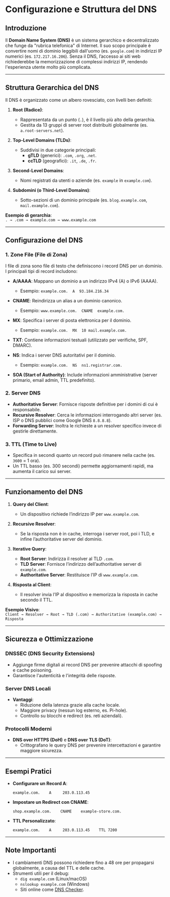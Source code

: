 # Configurazione e Struttura del DNS  

## Introduzione  

Il **Domain Name System (DNS)** è un sistema gerarchico e decentralizzato che funge da "rubrica telefonica" di Internet. Il suo scopo principale è convertire nomi di dominio leggibili dall'uomo (es. `google.com`) in indirizzi IP numerici (es. `172.217.16.206`). Senza il DNS, l’accesso ai siti web richiederebbe la memorizzazione di complessi indirizzi IP, rendendo l'esperienza utente molto più complicata.  

---

## Struttura Gerarchica del DNS  

Il DNS è organizzato come un albero rovesciato, con livelli ben definiti:  

1. **Root (Radice)**:  
   - Rappresentata da un punto (`.`), è il livello più alto della gerarchia.  
   - Gestita da 13 gruppi di server root distribuiti globalmente (es. `a.root-servers.net`).  

2. **Top-Level Domains (TLDs)**:  
   - Suddivisi in due categorie principali:  
     - **gTLD** (generici): `.com`, `.org`, `.net`.  
     - **ccTLD** (geografici): `.it`, `.de`, `.fr`.  

3. **Second-Level Domains**:  
   - Nomi registrati da utenti o aziende (es. `example` in `example.com`).  

4. **Subdomini (o Third-Level Domains)**:  
   - Sotto-sezioni di un dominio principale (es. `blog.example.com`, `mail.example.com`).  

**Esempio di gerarchia**:  
`. → .com → example.com → www.example.com`  

---

## Configurazione del DNS  

### 1. Zone File (File di Zona)  

I file di zona sono file di testo che definiscono i record DNS per un dominio. I principali tipi di record includono:  

- **A/AAAA**: Mappano un dominio a un indirizzo IPv4 (A) o IPv6 (AAAA).  
  - Esempio: `example.com.  A  93.184.216.34`  

- **CNAME**: Reindirizza un alias a un dominio canonico.  
  - Esempio: `www.example.com.  CNAME  example.com.`  

- **MX**: Specifica i server di posta elettronica per il dominio.  
  - Esempio: `example.com.  MX  10 mail.example.com.`  

- **TXT**: Contiene informazioni testuali (utilizzato per verifiche, SPF, DMARC).  

- **NS**: Indica i server DNS autoritativi per il dominio.  
  - Esempio: `example.com.  NS  ns1.registrar.com.`  

- **SOA (Start of Authority)**: Include informazioni amministrative (server primario, email admin, TTL predefinito).  

### 2. Server DNS  

- **Authoritative Server**: Fornisce risposte definitive per i domini di cui è responsabile.  
- **Recursive Resolver**: Cerca le informazioni interrogando altri server (es. ISP o DNS pubblici come Google DNS `8.8.8.8`).  
- **Forwarding Server**: Inoltra le richieste a un resolver specifico invece di gestirle direttamente.  

### 3. TTL (Time to Live)  

- Specifica in secondi quanto un record può rimanere nella cache (es. `3600` = 1 ora).  
- Un TTL basso (es. 300 secondi) permette aggiornamenti rapidi, ma aumenta il carico sui server.  

---

## Funzionamento del DNS  

1. **Query del Client**:  
   - Un dispositivo richiede l’indirizzo IP per `www.example.com`.  

2. **Recursive Resolver**:  
   - Se la risposta non è in cache, interroga i server root, poi i TLD, e infine l’authoritative server del dominio.  

3. **Iterative Query**:  
   - **Root Server**: Indirizza il resolver al TLD `.com`.  
   - **TLD Server**: Fornisce l’indirizzo dell’authoritative server di `example.com`.  
   - **Authoritative Server**: Restituisce l’IP di `www.example.com`.  

4. **Risposta al Client**:  
   - Il resolver invia l’IP al dispositivo e memorizza la risposta in cache secondo il TTL.  

**Esempio Visivo**:  
`Client → Resolver → Root → TLD (.com) → Authoritative (example.com) → Risposta`  

---

## Sicurezza e Ottimizzazione  

### DNSSEC (DNS Security Extensions)  

- Aggiunge firme digitali ai record DNS per prevenire attacchi di spoofing e cache poisoning.  
- Garantisce l'autenticità e l'integrità delle risposte.  

### Server DNS Locali  

- **Vantaggi**:  
  - Riduzione della latenza grazie alla cache locale.  
  - Maggiore privacy (nessun log esterno, es. Pi-hole).  
  - Controllo su blocchi e redirect (es. reti aziendali).  

### Protocolli Moderni  

- **DNS over HTTPS (DoH)** e **DNS over TLS (DoT)**:  
  - Crittografano le query DNS per prevenire intercettazioni e garantire maggiore sicurezza.  

---

## Esempi Pratici  

- **Configurare un Record A**:  

  ```plaintext
  example.com.    A     203.0.113.45
  ```  

- **Impostare un Redirect con CNAME**:  

  ```plaintext
  shop.example.com.    CNAME    example-store.com.
  ```  

- **TTL Personalizzato**:  

  ```plaintext
  example.com.    A     203.0.113.45    TTL 7200
  ```  

---

## Note Importanti  

- I cambiamenti DNS possono richiedere fino a 48 ore per propagarsi globalmente, a causa del TTL e delle cache.  
- Strumenti utili per il debug:  
  - `dig example.com` (Linux/macOS)  
  - `nslookup example.com` (Windows)  
  - Siti online come [DNS Checker](https://dnschecker.org/).  
